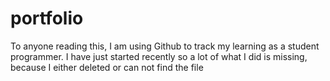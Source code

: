 # portfolio
To anyone reading this, I am using Github to track my learning as a student programmer. I have just started recently so a lot of what I did is missing, because I either deleted or can not find the file
